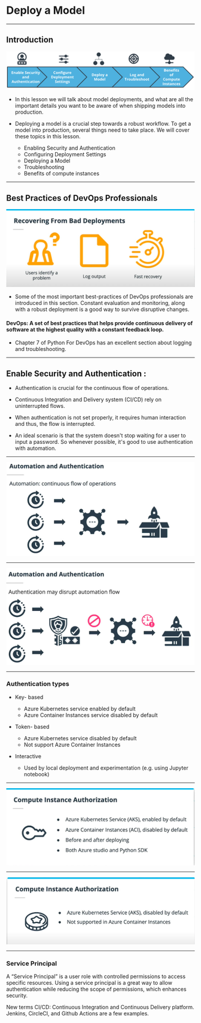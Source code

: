 # Deploy a Model 

---

## Introduction

![](screen1.png)

* In this lesson we will talk about model deployments, and what are all the important details you want to be aware of when shipping models into production.

* Deploying a model is a crucial step towards a robust workflow. To get a model into production, several things need to take place. We will cover these topics in this lesson.

	* Enabling Security and Authentication
	* Configuring Deployment Settings
	* Deploying a Model
	* Troubleshooting
	* Benefits of compute instances


---

## Best Practices of DevOps Professionals

![](screen2.png)

* Some of the most important best-practices of DevOps professionals are introduced in this section. Constant evaluation and monitoring, along with a robust deployment is a good way to survive disruptive changes.


#### DevOps: A set of best practices that helps provide continuous delivery of software at the highest quality with a constant feedback loop.


* Chapter 7 of Python For DevOps has an excellent section about logging and troubleshooting.

---

## Enable Security and Authentication :


* Authentication is crucial for the continuous flow of operations. 

* Continuous Integration and Delivery system (CI/CD) rely on uninterrupted flows. 

* When authentication is not set properly, it requires human interaction and thus, the flow is interrupted. 

* An ideal scenario is that the system doesn't stop waiting for a user to input a password. So whenever possible, it's good to use authentication with automation.

---


![](screen3.png)

---

![](screen4.png)

---

### Authentication types

* Key- based
	* Azure Kubernetes service enabled by default
	* Azure Container Instances service disabled by default

* Token- based
	* Azure Kubernetes service disabled by default
	* Not support Azure Container Instances

* Interactive
	* Used by local deployment and experimentation (e.g. using Jupyter notebook)

---

![](screen5.png)

---

![](screen6.png)

---

### Service Principal
A “Service Principal” is a user role with controlled permissions to access specific resources. Using a service principal is a great way to allow authentication while reducing the scope of permissions, which enhances security.

New terms
CI/CD: Continuous Integration and Continuous Delivery platform. Jenkins, CircleCI, and Github Actions are a few examples.



























































